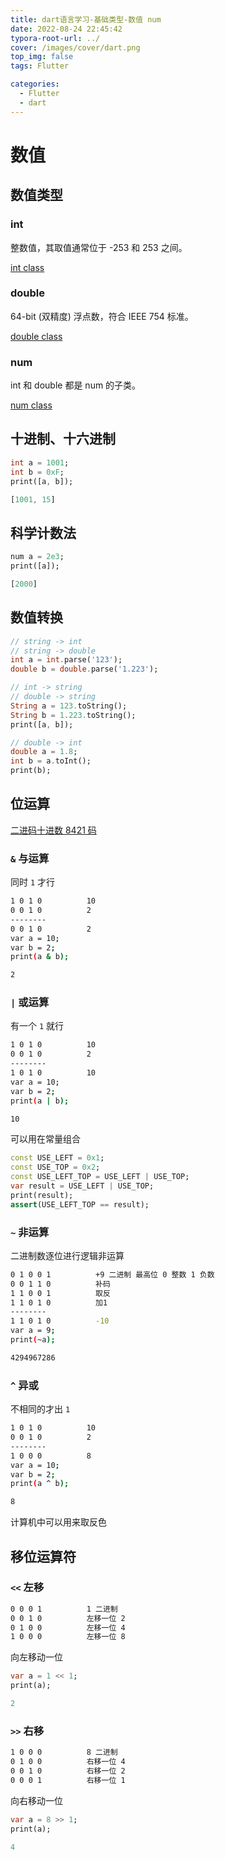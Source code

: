 ```yaml
---
title: dart语言学习-基础类型-数值 num
date: 2022-08-24 22:45:42
typora-root-url: ../
cover: /images/cover/dart.png
top_img: false
tags: Flutter

categories:
  - Flutter
  - dart
---
```


# 数值

## 数值类型

### int

整数值，其取值通常位于 -253 和 253 之间。

[int class](https://api.dart.dev/stable/2.17.1/dart-core/int-class.html)

### double

64-bit (双精度) 浮点数，符合 IEEE 754 标准。

[double class](https://api.dartlang.org/stable/2.17.1/dart-core/double-class.html)

### num

int 和 double 都是 num 的子类。

[num class](https://api.dartlang.org/stable/2.17.1/dart-core/num-class.html)

## 十进制、十六进制

```dart
int a = 1001;
int b = 0xF;
print([a, b]);

[1001, 15]
```

## 科学计数法

```dart
num a = 2e3;
print([a]);

[2000]
```

## 数值转换

```dart
// string -> int
// string -> double
int a = int.parse('123');
double b = double.parse('1.223');

// int -> string
// double -> string
String a = 123.toString();
String b = 1.223.toString();
print([a, b]);

// double -> int
double a = 1.8;
int b = a.toInt();
print(b);
```

## 位运算

[二进码十进数 8421 码](https://zh.wikipedia.org/wiki/二進碼十進數)

### `&` 与运算

同时 `1` 才行

```sh
1 0 1 0          10
0 0 1 0          2
--------
0 0 1 0          2
var a = 10;
var b = 2;
print(a & b);

2
```

### `|` 或运算

有一个 `1` 就行

```sh
1 0 1 0          10
0 0 1 0          2
--------
1 0 1 0          10
var a = 10;
var b = 2;
print(a | b);

10
```

可以用在常量组合

```dart
const USE_LEFT = 0x1;
const USE_TOP = 0x2;
const USE_LEFT_TOP = USE_LEFT | USE_TOP;
var result = USE_LEFT | USE_TOP;
print(result);
assert(USE_LEFT_TOP == result);
```

### `~` 非运算

二进制数逐位进行逻辑非运算

```sh
0 1 0 0 1          +9 二进制 最高位 0 整数 1 负数
0 0 1 1 0          补码
1 1 0 0 1          取反
1 1 0 1 0          加1
--------
1 1 0 1 0          -10
var a = 9;
print(~a);

4294967286
```

### `^` 异或

不相同的才出 `1`

```sh
1 0 1 0          10
0 0 1 0          2
--------
1 0 0 0          8
var a = 10;
var b = 2;
print(a ^ b);

8
```

计算机中可以用来取反色

## 移位运算符

### `<<` 左移

```sh
0 0 0 1          1 二进制
0 0 1 0          左移一位 2
0 1 0 0          左移一位 4
1 0 0 0          左移一位 8
```

向左移动一位

```dart
var a = 1 << 1;
print(a);

2
```

### `>>` 右移

```sh
1 0 0 0          8 二进制
0 1 0 0          右移一位 4
0 0 1 0          右移一位 2
0 0 0 1          右移一位 1
```

向右移动一位

```dart
var a = 8 >> 1;
print(a);

4
```
